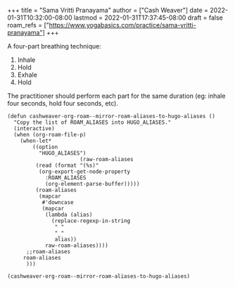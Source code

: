 +++
title = "Sama Vritti Pranayama"
author = ["Cash Weaver"]
date = 2022-01-31T10:32:00-08:00
lastmod = 2022-01-31T17:37:45-08:00
draft = false
roam_refs = ["https://www.yogabasics.com/practice/sama-vritti-pranayama"]
+++

A four-part breathing technique:

1.  Inhale
2.  Hold
3.  Exhale
4.  Hold

The practitioner should perform each part for the same duration (eg: inhale four seconds, hold four seconds, etc).

```emacs-lisp
(defun cashweaver-org-roam--mirror-roam-aliases-to-hugo-aliases ()
  "Copy the list of ROAM_ALIASES into HUGO_ALIASES."
  (interactive)
  (when (org-roam-file-p)
    (when-let*
        ((option
          "HUGO_ALIASES")
                       (raw-roam-aliases
         (read (format "(%s)"
          (org-export-get-node-property
            :ROAM_ALIASES
            (org-element-parse-buffer)))))
         (roam-aliases
          (mapcar
           #'downcase
           (mapcar
            (lambda (alias)
              (replace-regexp-in-string
               " "
               "_"
               alias))
            raw-roam-aliases))))
      ;;roam-aliases
     roam-aliases
      )))

(cashweaver-org-roam--mirror-roam-aliases-to-hugo-aliases)
```
